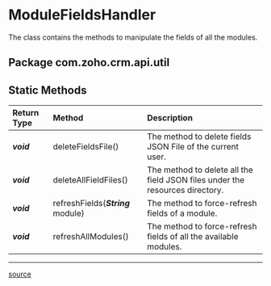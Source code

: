 # ModuleFieldsHandler

The class contains the methods to manipulate the fields of all the modules.

## Package com.zoho.crm.api.util

## Static Methods

| Return Type | Method                | Description                                                      |
| :---------- | :-------------------- | :--------------------------------------------------------------- |
| ***void***  | deleteFieldsFile()    | The method to delete fields JSON File of the current user.       |
| ***void***  | deleteAllFieldFiles() | The method to delete all the field JSON files under the resources directory. |
| ***void***  | refreshFields(***String*** module) | The method to force-refresh fields of a module.     |
| ***void***  | refreshAllModules()   | The method to force-refresh fields of all the available modules. |
----

[source](../../src/main/java/com/zoho/crm/api/util/ModuleFieldsHandler.java)
